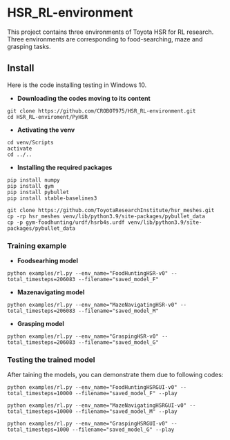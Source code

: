 # HSR_RL-environment
This project contains three environments of Toyota HSR for RL research. Three environments are corresponding to food-searching, maze and grasping tasks. 

## Install
Here is the code installing testing in Windows 10.

* **Downloading the codes moving to its content**
```
git clone https://github.com/CROBOT975/HSR_RL-environment.git
cd HSR_RL-enviroment/PyHSR
```
* **Activating the venv**
```
cd venv/Scripts
activate
cd ../..
```
* **Installing the required packages**
```
pip install numpy
pip install gym
pip install pybullet
pip install stable-baselines3
```
```
git clone https://github.com/ToyotaResearchInstitute/hsr_meshes.git
cp -rp hsr_meshes venv/lib/python3.9/site-packages/pybullet_data
cp -p gym-foodhunting/urdf/hsrb4s.urdf venv/lib/python3.9/site-packages/pybullet_data
```

### Training example
* **Foodsearhing model**
```
python examples/rl.py --env_name="FoodHuntingHSR-v0" --total_timesteps=206083 --filename="saved_model_F"
```
* **Mazenavigating model**
```
python examples/rl.py --env_name="MazeNavigatingHSR-v0" --total_timesteps=206083 --filename="saved_model_M"
```
* **Grasping model**
```
python examples/rl.py --env_name="GraspingHSR-v0" --total_timesteps=206083 --filename="saved_model_G"
```
### Testing the trained model
After taining the models, you can demonstrate them due to following codes:
```
python examples/rl.py --env_name="FoodHuntingHSRGUI-v0" --total_timesteps=10000 --filename="saved_model_F" --play
```
```
python examples/rl.py --env_name="MazeNavigatingHSRGUI-v0" --total_timesteps=10000 --filename="saved_model_M" --play
```
```
python examples/rl.py --env_name="GraspingHSRGUI-v0" --total_timesteps=1000 --filename="saved_model_G" --play
```
